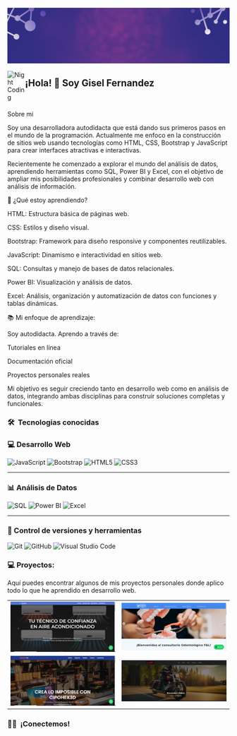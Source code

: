 <p align="center">
 
  <a href=""><img src="Portada G.gif"></a>


<img alt="Night Coding" src="./assets/Hand%20Wave.gif" width='40' align="left"/><h2 align="left">¡Hola! 👋 Soy Gisel Fernandez</h2>

<br>

<!-- ## 👋 &nbsp;Hey there! I'm Gisel Fernandez -->

Sobre mi

Soy una desarrolladora autodidacta que está dando sus primeros pasos en el mundo de la programación. Actualmente me enfoco en la construcción de sitios web usando tecnologías como HTML, CSS, Bootstrap y JavaScript para crear interfaces atractivas e interactivas.

Recientemente he comenzado a explorar el mundo del análisis de datos, aprendiendo herramientas como SQL, Power BI y Excel, con el objetivo de ampliar mis posibilidades profesionales y combinar desarrollo web con análisis de información.

🚀 ¿Qué estoy aprendiendo?

HTML: Estructura básica de páginas web.

CSS: Estilos y diseño visual.

Bootstrap: Framework para diseño responsive y componentes reutilizables.

JavaScript: Dinamismo e interactividad en sitios web.

SQL: Consultas y manejo de bases de datos relacionales.

Power BI: Visualización y análisis de datos.

Excel: Análisis, organización y automatización de datos con funciones y tablas dinámicas.

📚 Mi enfoque de aprendizaje:

Soy autodidacta. Aprendo a través de:

Tutoriales en línea

Documentación oficial

Proyectos personales reales

Mi objetivo es seguir creciendo tanto en desarrollo web como en análisis de datos, integrando ambas disciplinas para construir soluciones completas y funcionales.




### 🛠 &nbsp;Tecnologias conocidas


### 💻 Desarrollo Web

![JavaScript](https://img.shields.io/badge/JavaScript-F7DF1E?style=for-the-badge&logo=javascript&logoColor=black)
![Bootstrap](https://img.shields.io/badge/Bootstrap-7952B3?style=for-the-badge&logo=bootstrap&logoColor=white)
![HTML5](https://img.shields.io/badge/HTML5-E34F26?style=for-the-badge&logo=html5&logoColor=white)
![CSS3](https://img.shields.io/badge/CSS3-1572B6?style=for-the-badge&logo=css3&logoColor=white)

---

### 📊 Análisis de Datos

![SQL](https://img.shields.io/badge/SQL-025E8C?style=for-the-badge&logo=postgresql&logoColor=white)
![Power BI](https://img.shields.io/badge/Power%20BI-F2C811?style=for-the-badge&logo=powerbi&logoColor=black)
![Excel](https://img.shields.io/badge/Excel-217346?style=for-the-badge&logo=microsoft-excel&logoColor=white)

---

### 🧰 Control de versiones y herramientas

![Git](https://img.shields.io/badge/Git-F05032?style=for-the-badge&logo=git&logoColor=white)
![GitHub](https://img.shields.io/badge/GitHub-181717?style=for-the-badge&logo=github&logoColor=white)
![Visual Studio Code](https://img.shields.io/badge/VS%20Code-007ACC?style=for-the-badge&logo=visual-studio-code&logoColor=white)



### 💻 Proyectos:

Aquí puedes encontrar algunos de mis proyectos personales donde aplico todo lo que he aprendido en desarrollo web.

<table>
  <tr>
    <td>
      <a href="https://apexpert.netlify.app/" target="_blank">
        <img src="APExpert.png" alt="Proyecto Aire Acondicionado" width="400x250" >
      </a>
    </td>
    <td>
      <a href="https://consultorioodontologicofl.netlify.app/" target="_blank">
        <img src="Consultorio Odontologico F&L.png" alt="Proyecto Consultorio F&L" width="400x250">
      </a>
    </td>
  </tr>
  <tr>
    <td>
      <a href="https://cipohex3d.netlify.app/" target="_blank">
        <img src="CipoHex3D.png" alt="Proyecto Cipohex3D" width="400x250">
      </a>
    </td>
    <td>
      <a href="https://riderly-motos.netlify.app/" target="_blank">
        <img src="Riderly-Motos.png" alt="Proyecto Ridery" width="400x250">
      </a>
    </td>
  </tr>
</table>

### 🤝🏻 &nbsp;¡Conectemos!









<p align="center">
 
<a href="https://linkedin.com/in/gisel-fernandez88/" target="blank"><img align="left" src="https://img.shields.io/badge/LinkedIn-0077B5?style=for-the-badge&logo=linkedin&logoColor=white" alt=""/></a>

<a href = "mailto:giselfdz88@gmail.com" target="blank"><img align="center" src="https://img.shields.io/badge/Gmail-D14836?style=for-the-badge&logo=gmail&logoColor=white" alt=""  /></a>
  </p>

   
  
  








